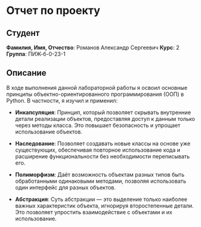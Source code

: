 # Отчет по проекту

## Студент

**Фамилия, Имя, Отчество**: Романов Александр Сергеевич
**Курс**: 2  
**Группа**: ПИЖ-б-0-23-1

## Описание

В ходе выполнения данной лабораторной работы я освоил основные принципы объектно-ориентированного программирования (ООП) в Python. В частности, я изучил и применил:

- **Инкапсуляция**: Принцип, который позволяет скрывать внутренние детали реализации объектов, предоставляя доступ к данным только через методы класса. Это повышает безопасность и упрощает использование объектов.
  
- **Наследование**: Позволяет создавать новые классы на основе уже существующих, обеспечивая повторное использование кода и расширение функциональности без необходимости переписывать его.

- **Полиморфизм**: Даёт возможность объектам разных типов быть обработанными одинаковыми методами, позволяя использовать один интерфейс для разных объектов.

- **Абстракция**: Суть абстракции — это выделение только наиболее важных характеристик объекта, игнорируя второстепенные детали. Это позволяет упростить взаимодействие с объектами и их использование.